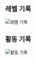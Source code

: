 ## 레벨 기록
![레벨 기록](https://github.com/ChoDragon9/algorithm-challenges/assets/17817719/c15acbfe-adf8-469b-8403-ce5d5f5ef9f7)

## 활동 기록
![활동 기록](https://github.com/ChoDragon9/algorithm-challenges/assets/17817719/47292639-e102-41f9-ae28-92341c06620e)
